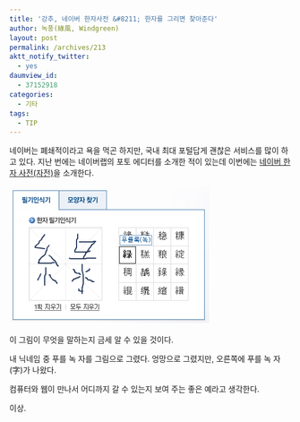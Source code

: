 ```yaml
---
title: '강추, 네이버 한자사전 &#8211; 한자를 그리면 찾아준다'
author: 녹풍(綠風, Windgreen)
layout: post
permalink: /archives/213
aktt_notify_twitter:
  - yes
daumview_id:
  - 37152918
categories:
  - 기타
tags:
  - TIP
---
```

네이버는 폐쇄적이라고 욕을 먹곤 하지만, 국내 최대 포털답게 괜찮은 서비스를 많이 하고 있다. 지난 번에는 네이버랩의 포토 에디터를 소개한 적이 있는데 이번에는 <a target="_blank" href="http://hanja.naver.com/">네이버 한자 사전(자전)</a>을 소개한다.

<img src="/uploads/legacy/old-images/1/cfile7.uf.1869354D4D4BC8810C6695.png" class="aligncenter" width="357" height="247" alt="" />

이 그림이 무엇을 말하는지 금세 알 수 있을 것이다.

내 닉네임 중 푸를 녹 자를 그림으로 그렸다. 엉망으로 그렸지만, 오른쪽에 푸를 녹 자(字)가 나왔다.

컴퓨터와 웹이 만나서 어디까지 갈 수 있는지 보여 주는 좋은 예라고 생각한다.

이상.